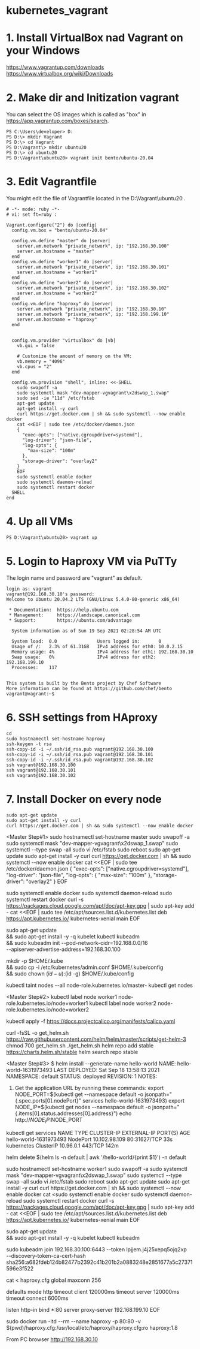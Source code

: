 # kubernetes_vagrant

# 1. Install VirtualBox nad Vagrant on your Windows

https://www.vagrantup.com/downloads
https://www.virtualbox.org/wiki/Downloads

# 2. Make dir and Initization vagrant
You can select the OS images which is called as "box" in https://app.vagrantup.com/boxes/search.
```
PS C:\Users\developer> D:
PS D:\> mkdir Vagrant
PS D:\> cd Vagrant
PS D:\Vagrant\> mkdir ubuntu20
PS D:\> cd ubuntu20
PS D:\Vagrant\ubuntu20> vagrant init bento/ubuntu-20.04
```

# 3. Edit Vagrantfile
You might edit the file of Vagrantfile located in the D:\Vagrant\ubuntu20 .
```
# -*- mode: ruby -*-
# vi: set ft=ruby :

Vagrant.configure("2") do |config|
  config.vm.box = "bento/ubuntu-20.04"

  config.vm.define "master" do |server|
    server.vm.network "private_network", ip: "192.168.30.100"
    server.vm.hostname = "master"
  end
  config.vm.define "worker1" do |server|
    server.vm.network "private_network", ip: "192.168.30.101"
    server.vm.hostname = "worker1"
  end
  config.vm.define "worker2" do |server|
    server.vm.network "private_network", ip: "192.168.30.102"
    server.vm.hostname = "worker2"
  end
  config.vm.define "haproxy" do |server|
    server.vm.network "private_network", ip: "192.168.30.10"
    server.vm.network "private_network", ip: "192.168.199.10"
    server.vm.hostname = "haproxy"
  end


  config.vm.provider "virtualbox" do |vb|
    vb.gui = false
  
    # Customize the amount of memory on the VM:
    vb.memory = "4096"
    vb.cpus = "2"
  end

  config.vm.provision "shell", inline: <<-SHELL
    sudo swapoff -a
    sudo systemctl mask "dev-mapper-vgvagrant\x2dswap_1.swap"
    sudo sed -ie "11d" /etc/fstab
    apt-get update
    apt-get install -y curl
    curl https://get.docker.com | sh && sudo systemctl --now enable docker
    cat <<EOF | sudo tee /etc/docker/daemon.json
    {
      "exec-opts": ["native.cgroupdriver=systemd"],
      "log-driver": "json-file",
      "log-opts": {
        "max-size": "100m"
      },
      "storage-driver": "overlay2"
    }
    EOF
    sudo systemctl enable docker
    sudo systemctl daemon-reload
    sudo systemctl restart docker
  SHELL
end
```

# 4. Up all VMs
```
PS D:\Vagrant\ubuntu20> vagrant up
```

# 5. Login to Haproxy VM via PuTTy
The login name and password are "vagrant" as default.
```
login as: vagrant
vagrant@192.168.30.10's password:
Welcome to Ubuntu 20.04.2 LTS (GNU/Linux 5.4.0-80-generic x86_64)

 * Documentation:  https://help.ubuntu.com
 * Management:     https://landscape.canonical.com
 * Support:        https://ubuntu.com/advantage

  System information as of Sun 19 Sep 2021 02:28:54 AM UTC

  System load:  0.0               Users logged in:       0
  Usage of /:   2.3% of 61.31GB   IPv4 address for eth0: 10.0.2.15
  Memory usage: 4%                IPv4 address for eth1: 192.168.30.10
  Swap usage:   0%                IPv4 address for eth2: 192.168.199.10
  Processes:    117


This system is built by the Bento project by Chef Software
More information can be found at https://github.com/chef/bento
vagrant@vagrant:~$
```

# 6. SSH settings from HAproxy
```
cd
sudo hostnamectl set-hostname haproxy
ssh-keygen -t rsa
ssh-copy-id -i ~/.ssh/id_rsa.pub vagrant@192.168.30.100
ssh-copy-id -i ~/.ssh/id_rsa.pub vagrant@192.168.30.101
ssh-copy-id -i ~/.ssh/id_rsa.pub vagrant@192.168.30.102
ssh vagrant@192.168.30.100
ssh vagrant@192.168.30.101
ssh vagrant@192.168.30.102
```

# 7. Install Docker on every node
```
sudo apt-get update
sudo apt-get install -y curl
curl https://get.docker.com | sh && sudo systemctl --now enable docker
```




<Master Step#1>
sudo hostnamectl set-hostname master
sudo swapoff -a
sudo systemctl mask "dev-mapper-vgvagrant\x2dswap_1.swap"
sudo systemctl --type swap -all
sudo vi /etc/fstab
sudo reboot
sudo apt-get update
sudo apt-get install -y curl
curl https://get.docker.com | sh && sudo systemctl --now enable docker
cat <<EOF | sudo tee /etc/docker/daemon.json
{
  "exec-opts": ["native.cgroupdriver=systemd"],
  "log-driver": "json-file",
  "log-opts": {
    "max-size": "100m"
  },
  "storage-driver": "overlay2"
}
EOF

sudo systemctl enable docker
sudo systemctl daemon-reload
sudo systemctl restart docker
curl -s https://packages.cloud.google.com/apt/doc/apt-key.gpg | sudo apt-key add -
cat <<EOF | sudo tee /etc/apt/sources.list.d/kubernetes.list
deb https://apt.kubernetes.io/ kubernetes-xenial main
EOF

sudo apt-get update \
&& sudo apt-get install -y -q kubelet kubectl kubeadm \
&& sudo kubeadm init --pod-network-cidr=192.168.0.0/16 \
--apiserver-advertise-address=192.168.30.100

mkdir -p $HOME/.kube \
&& sudo cp -i /etc/kubernetes/admin.conf $HOME/.kube/config \
&& sudo chown $(id -u):$(id -g) $HOME/.kube/config

kubectl taint nodes --all node-role.kubernetes.io/master-
kubectl get nodes


<Master Step#2>
kubectl label node worker1 node-role.kubernetes.io/node=worker1
kubectl label node worker2 node-role.kubernetes.io/node=worker2

kubectl apply -f https://docs.projectcalico.org/manifests/calico.yaml


curl -fsSL -o get_helm.sh https://raw.githubusercontent.com/helm/helm/master/scripts/get-helm-3
chmod 700 get_helm.sh
./get_helm.sh
helm repo add stable https://charts.helm.sh/stable
helm search repo stable




<Master Step#3>
$ helm install --generate-name hello-world
NAME: hello-world-1631973493
LAST DEPLOYED: Sat Sep 18 13:58:13 2021
NAMESPACE: default
STATUS: deployed
REVISION: 1
NOTES:
1. Get the application URL by running these commands:
  export NODE_PORT=$(kubectl get --namespace default -o jsonpath="{.spec.ports[0].nodePort}" services hello-world-1631973493)
  export NODE_IP=$(kubectl get nodes --namespace default -o jsonpath="{.items[0].status.addresses[0].address}")
  echo http://$NODE_IP:$NODE_PORT





kubectl get services
NAME                     TYPE        CLUSTER-IP      EXTERNAL-IP   PORT(S)        AGE
hello-world-1631973493   NodePort    10.102.98.109   <none>        80:31627/TCP   33s
kubernetes               ClusterIP   10.96.0.1       <none>        443/TCP        142m

helm delete $(helm ls -n default | awk '/hello-world/{print $1}') -n default





<Worker>
sudo hostnamectl set-hostname worker1
sudo swapoff -a
sudo systemctl mask "dev-mapper-vgvagrant\x2dswap_1.swap"
sudo systemctl --type swap -all
sudo vi /etc/fstab
sudo reboot
sudo apt-get update
sudo apt-get install -y curl
curl https://get.docker.com | sh && sudo systemctl --now enable docker
cat <<EOF | sudo tee /etc/docker/daemon.json
{
  "exec-opts": ["native.cgroupdriver=systemd"],
  "log-driver": "json-file",
  "log-opts": {
    "max-size": "100m"
  },
  "storage-driver": "overlay2"
}
EOF

sudo systemctl enable docker
sudo systemctl daemon-reload
sudo systemctl restart docker
curl -s https://packages.cloud.google.com/apt/doc/apt-key.gpg | sudo apt-key add -
cat <<EOF | sudo tee /etc/apt/sources.list.d/kubernetes.list
deb https://apt.kubernetes.io/ kubernetes-xenial main
EOF

sudo apt-get update \
&& sudo apt-get install -y -q kubelet kubectl kubeadm

sudo kubeadm join 192.168.30.100:6443 --token lpjjem.j4j25xepq5ojq2xp \
        --discovery-token-ca-cert-hash sha256:a682fdeb124b82477b2392c41b201b2a0883248e2851677a5c27371596e3f522




cat <<EOF > haproxy.cfg
global
    maxconn 256

defaults
    mode http
    timeout client     120000ms
    timeout server     120000ms
    timeout connect      6000ms

listen http-in
    bind *:80
    server proxy-server 192.168.199.10
EOF

sudo docker run -itd --rm --name haproxy -p 80:80 -v $(pwd)/haproxy.cfg:/usr/local/etc/haproxy/haproxy.cfg:ro haproxy:1.8

From PC browser http://192.168.30.10
